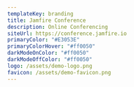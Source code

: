 ```yaml
---
templateKey: branding
title: Jamfire Conference
description: Online Conferencing
siteUrl: https://conference.jamfire.io
primaryColor: "#E3053E"
primaryColorHover: "#ff0050"
darkModeOnColor: "#ff0050"
darkModeOffColor: "#ff0050"
logo: /assets/demo-logo.png
favicon: /assets/demo-favicon.png
---
```

